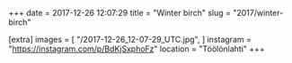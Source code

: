 +++
date = 2017-12-26 12:07:29
title = "Winter birch"
slug = "2017/winter-birch"

[extra]
images = [
    "/2017-12-26_12-07-29_UTC.jpg",
]
instagram = "https://instagram.com/p/BdKjSxphoFz"
location = "Töölönlahti"
+++

